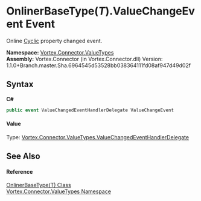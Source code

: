 # OnlinerBaseType(*T*).ValueChangeEvent Event
 

Online <a href="P_Vortex_Connector_ValueTypes_OnlinerBaseType_1_Cyclic.md">Cyclic</a> property changed event.

**Namespace:**&nbsp;<a href="N_Vortex_Connector_ValueTypes.md">Vortex.Connector.ValueTypes</a><br />**Assembly:**&nbsp;Vortex.Connector (in Vortex.Connector.dll) Version: 1.1.0+Branch.master.Sha.6964545d53528bb038364111fd08af947d49d02f

## Syntax

**C#**<br />
``` C#
public event ValueChangedEventHandlerDelegate ValueChangeEvent
```


#### Value
Type: <a href="T_Vortex_Connector_ValueTypes_ValueChangedEventHandlerDelegate.md">Vortex.Connector.ValueTypes.ValueChangedEventHandlerDelegate</a>

## See Also


#### Reference
<a href="T_Vortex_Connector_ValueTypes_OnlinerBaseType_1.md">OnlinerBaseType(T) Class</a><br /><a href="N_Vortex_Connector_ValueTypes.md">Vortex.Connector.ValueTypes Namespace</a><br />